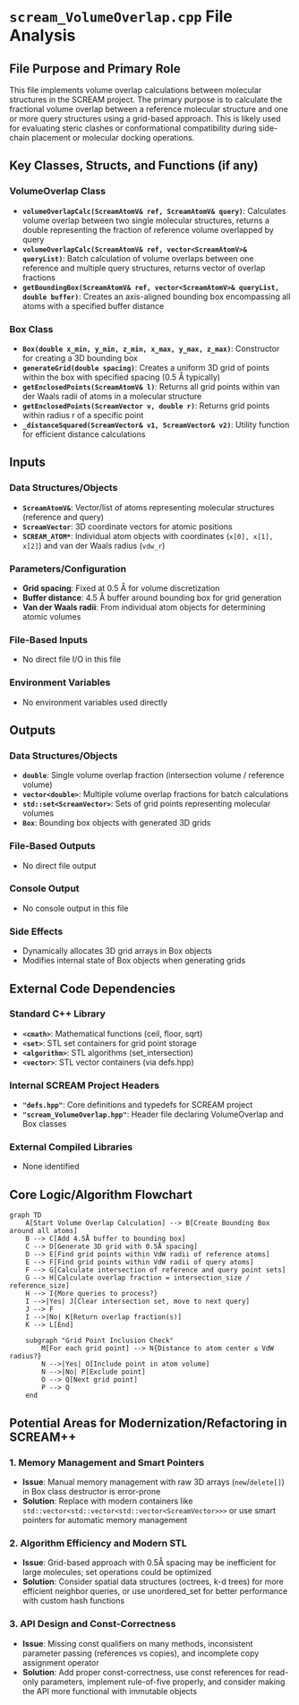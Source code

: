 # `scream_VolumeOverlap.cpp` File Analysis

## File Purpose and Primary Role

This file implements volume overlap calculations between molecular structures in the SCREAM project. The primary purpose is to calculate the fractional volume overlap between a reference molecular structure and one or more query structures using a grid-based approach. This is likely used for evaluating steric clashes or conformational compatibility during side-chain placement or molecular docking operations.

## Key Classes, Structs, and Functions (if any)

### VolumeOverlap Class

- **`volumeOverlapCalc(ScreamAtomV& ref, ScreamAtomV& query)`**: Calculates volume overlap between two single molecular structures, returns a double representing the fraction of reference volume overlapped by query
- **`volumeOverlapCalc(ScreamAtomV& ref, vector<ScreamAtomV>& queryList)`**: Batch calculation of volume overlaps between one reference and multiple query structures, returns vector of overlap fractions
- **`getBoundingBox(ScreamAtomV& ref, vector<ScreamAtomV>& queryList, double buffer)`**: Creates an axis-aligned bounding box encompassing all atoms with a specified buffer distance

### Box Class

- **`Box(double x_min, y_min, z_min, x_max, y_max, z_max)`**: Constructor for creating a 3D bounding box
- **`generateGrid(double spacing)`**: Creates a uniform 3D grid of points within the box with specified spacing (0.5 Å typically)
- **`getEnclosedPoints(ScreamAtomV& l)`**: Returns all grid points within van der Waals radii of atoms in a molecular structure
- **`getEnclosedPoints(ScreamVector v, double r)`**: Returns grid points within radius r of a specific point
- **`_distanceSquared(ScreamVector& v1, ScreamVector& v2)`**: Utility function for efficient distance calculations

## Inputs

### Data Structures/Objects

- **`ScreamAtomV&`**: Vector/list of atoms representing molecular structures (reference and query)
- **`ScreamVector`**: 3D coordinate vectors for atomic positions
- **`SCREAM_ATOM*`**: Individual atom objects with coordinates (`x[0], x[1], x[2]`) and van der Waals radius (`vdw_r`)

### Parameters/Configuration

- **Grid spacing**: Fixed at 0.5 Å for volume discretization
- **Buffer distance**: 4.5 Å buffer around bounding box for grid generation
- **Van der Waals radii**: From individual atom objects for determining atomic volumes

### File-Based Inputs

- No direct file I/O in this file

### Environment Variables

- No environment variables used directly

## Outputs

### Data Structures/Objects

- **`double`**: Single volume overlap fraction (intersection volume / reference volume)
- **`vector<double>`**: Multiple volume overlap fractions for batch calculations
- **`std::set<ScreamVector>`**: Sets of grid points representing molecular volumes
- **`Box`**: Bounding box objects with generated 3D grids

### File-Based Outputs

- No direct file output

### Console Output

- No console output in this file

### Side Effects

- Dynamically allocates 3D grid arrays in Box objects
- Modifies internal state of Box objects when generating grids

## External Code Dependencies

### Standard C++ Library

- **`<cmath>`**: Mathematical functions (ceil, floor, sqrt)
- **`<set>`**: STL set containers for grid point storage
- **`<algorithm>`**: STL algorithms (set_intersection)
- **`<vector>`**: STL vector containers (via defs.hpp)

### Internal SCREAM Project Headers

- **`"defs.hpp"`**: Core definitions and typedefs for SCREAM project
- **`"scream_VolumeOverlap.hpp"`**: Header file declaring VolumeOverlap and Box classes

### External Compiled Libraries

- None identified

## Core Logic/Algorithm Flowchart

```mermaid
graph TD
    A[Start Volume Overlap Calculation] --> B[Create Bounding Box around all atoms]
    B --> C[Add 4.5Å buffer to bounding box]
    C --> D[Generate 3D grid with 0.5Å spacing]
    D --> E[Find grid points within VdW radii of reference atoms]
    E --> F[Find grid points within VdW radii of query atoms]
    F --> G[Calculate intersection of reference and query point sets]
    G --> H[Calculate overlap fraction = intersection_size / reference_size]
    H --> I{More queries to process?}
    I -->|Yes| J[Clear intersection set, move to next query]
    J --> F
    I -->|No| K[Return overlap fraction(s)]
    K --> L[End]

    subgraph "Grid Point Inclusion Check"
        M[For each grid point] --> N{Distance to atom center ≤ VdW radius?}
        N -->|Yes| O[Include point in atom volume]
        N -->|No| P[Exclude point]
        O --> Q[Next grid point]
        P --> Q
    end
```

## Potential Areas for Modernization/Refactoring in SCREAM++

### 1. Memory Management and Smart Pointers

- **Issue**: Manual memory management with raw 3D arrays (`new`/`delete[]`) in Box class destructor is error-prone
- **Solution**: Replace with modern containers like `std::vector<std::vector<std::vector<ScreamVector>>>` or use smart pointers for automatic memory management

### 2. Algorithm Efficiency and Modern STL

- **Issue**: Grid-based approach with 0.5Å spacing may be inefficient for large molecules; set operations could be optimized
- **Solution**: Consider spatial data structures (octrees, k-d trees) for more efficient neighbor queries, or use unordered_set for better performance with custom hash functions

### 3. API Design and Const-Correctness

- **Issue**: Missing const qualifiers on many methods, inconsistent parameter passing (references vs copies), and incomplete copy assignment operator
- **Solution**: Add proper const-correctness, use const references for read-only parameters, implement rule-of-five properly, and consider making the API more functional with immutable objects
